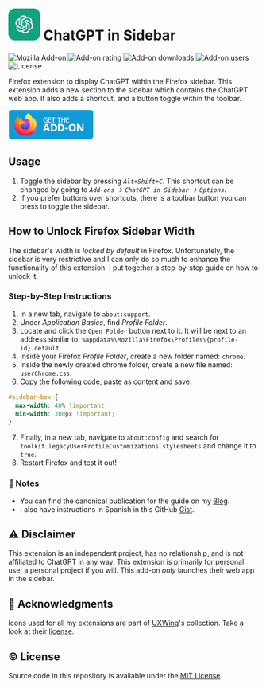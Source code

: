 <h1><img src="src/icons/chatgpt.png" width="64" height="64" /> ChatGPT in Sidebar</h1>

![Mozilla Add-on](https://img.shields.io/amo/v/{28b7b9b8-aab9-4034-8628-26d955bf7713})
![Add-on rating](https://img.shields.io/amo/rating/{28b7b9b8-aab9-4034-8628-26d955bf7713})
![Add-on downloads](https://img.shields.io/amo/dw/{28b7b9b8-aab9-4034-8628-26d955bf7713})
![Add-on users](https://img.shields.io/amo/users/{28b7b9b8-aab9-4034-8628-26d955bf7713})
![License](https://img.shields.io/github/license/semanticdata/firefox-chatgpt-in-sidebar)

Firefox extension to display ChatGPT within the Firefox sidebar. This extension adds a new section to the sidebar which contains the ChatGPT web app. It also adds a shortcut, and a button toggle within the toolbar.

[![Get the Addon](https://raw.githubusercontent.com/semanticdata/text-revealer-firefox-extension/master/firefox.png)](https://addons.mozilla.org/en-US/firefox/addon/chatgpt-in-sidebar/)

## Usage

1. Toggle the sidebar by pressing _`Alt+Shift+C`_. This shortcut can be changed by going to _`Add-ons` → `ChatGPT in Sidebar` → `Options`_.
2. If you prefer buttons over shortcuts, there is a toolbar button you can press to toggle the sidebar.

## How to Unlock Firefox Sidebar Width

The sidebar's width is _locked by default_ in Firefox. Unfortunately, the sidebar is very restrictive and I can only do so much to enhance the functionality of this extension. I put together a step-by-step guide on how to unlock it.

### Step-by-Step Instructions

1. In a new tab, navigate to `about:support`.
2. Under _Application Basics_, find _Profile Folder_.
3. Locate and click the `Open Folder` button next to it. It will be next to an address similar to: `%appdata%\Mozilla\Firefox\Profiles\{profile-id}.default`.
4. Inside your Firefox _Profile Folder_, create a new folder named: `chrome`.
5. Inside the newly created chrome folder, create a new file named: `userChrome.css`.
6. Copy the following code, paste as content and save:

```css
#sidebar-box {
  max-width: 40% !important;
  min-width: 300px !important;
}
```

7. Finally, in a new tab, navigate to `about:config` and search for `toolkit.legacyUserProfileCustomizations.stylesheets` and change it to `true`.
8. Restart Firefox and test it out!

### 📝 Notes

- You can find the canonical publication for the guide on my [Blog](https://miguelpimentel.do/unlock-firefox-sidebar/).  
- I also have instructions in Spanish in this GitHub [Gist](https://gist.github.com/semanticdata/ee0bca4f3617241aa98da114653c0b08#file-instrucciones-md).

## ⚠ Disclaimer

This extension is an independent project, has no relationship, and is not affiliated to ChatGPT in any way. This extension is primarily for personal use; a personal project if you will. This add-on <i>only</i> launches their web app in the sidebar.

## 💜 Acknowledgments

Icons used for all my extensions are part of [UXWing](https://uxwing.com/)'s collection. Take a look at their [license](https://uxwing.com/license).

## © License

Source code in this repository is available under the [MIT License](LICENSE).

